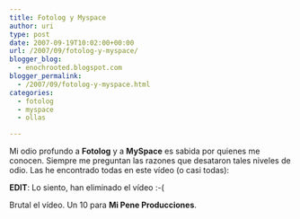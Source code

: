 ```yaml
---
title: Fotolog y Myspace
author: uri
type: post
date: 2007-09-19T10:02:00+00:00
url: /2007/09/fotolog-y-myspace/
blogger_blog:
  - enochrooted.blogspot.com
blogger_permalink:
  - /2007/09/fotolog-y-myspace.html
categories:
  - fotolog
  - myspace
  - ollas

---
```

Mi odio profundo a <span style="font-weight:bold;">Fotolog</span> y a <span style="font-weight:bold;">MySpace</span> es sabida por quienes me conocen. Siempre me preguntan las razones que desataron tales niveles de odio. Las he encontrado todas en este vídeo (o casi todas):

**EDIT**: Lo siento, han eliminado el vídeo :-(  

Brutal el vídeo. Un 10 para <span style="font-weight:bold;">Mi Pene Producciones</span>.